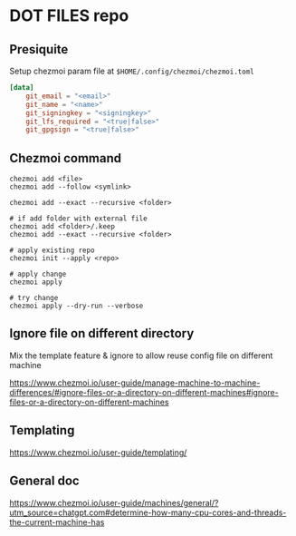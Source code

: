 # DOT FILES repo

## Presiquite

Setup chezmoi param file at `$HOME/.config/chezmoi/chezmoi.toml`

```toml
[data]
    git_email = "<email>"
    git_name = "<name>"
    git_signingkey = "<signingkey>"
    git_lfs_required = "<true|false>"
    git_gpgsign = "<true|false>"
```

## Chezmoi command

```shell
chezmoi add <file>
chezmoi add --follow <symlink>

chezmoi add --exact --recursive <folder>

# if add folder with external file
chezmoi add <folder>/.keep
chezmoi add --exact --recursive <folder>

# apply existing repo
chezmoi init --apply <repo>

# apply change
chezmoi apply

# try change
chezmoi apply --dry-run --verbose
```

## Ignore file on different directory
Mix the template feature & ignore to allow reuse config file on different machine

https://www.chezmoi.io/user-guide/manage-machine-to-machine-differences/#ignore-files-or-a-directory-on-different-machines#ignore-files-or-a-directory-on-different-machines

## Templating

https://www.chezmoi.io/user-guide/templating/

## General doc

https://www.chezmoi.io/user-guide/machines/general/?utm_source=chatgpt.com#determine-how-many-cpu-cores-and-threads-the-current-machine-has